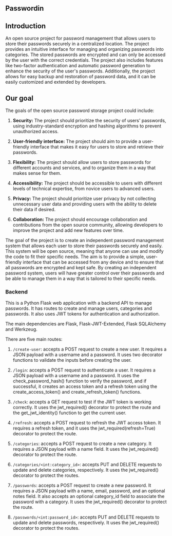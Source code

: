 ## Passwordin

## Introduction
An open source project for password management that allows users to store their passwords securely in a centralized location. The project provides an intuitive interface for managing and organizing passwords into categories. The stored passwords are encrypted and can only be accessed by the user with the correct credentials. The project also includes features like two-factor authentication and automatic password generation to enhance the security of the user's passwords. Additionally, the project allows for easy backup and restoration of password data, and it can be easily customized and extended by developers.

## Our goal
The goals of the open source password storage project could include:

1. **Security:** The project should prioritize the security of users' passwords, using industry-standard encryption and hashing algorithms to prevent unauthorized access.

2. **User-friendly interface:** The project should aim to provide a user-friendly interface that makes it easy for users to store and retrieve their passwords.

3. **Flexibility:** The project should allow users to store passwords for different accounts and services, and to organize them in a way that makes sense for them.

4. **Accessibility:** The project should be accessible to users with different levels of technical expertise, from novice users to advanced users.

5. **Privacy:** The project should prioritize user privacy by not collecting unnecessary user data and providing users with the ability to delete their data if desired.

6. **Collaboration:** The project should encourage collaboration and contributions from the open source community, allowing developers to improve the project and add new features over time.

The goal of the project is to create an independent password management system that allows each user to store their passwords securely and easily. This system will be open source, meaning that anyone can use and modify the code to fit their specific needs. The aim is to provide a simple, user-friendly interface that can be accessed from any device and to ensure that all passwords are encrypted and kept safe. By creating an independent password system, users will have greater control over their passwords and be able to manage them in a way that is tailored to their specific needs.



### Backend

This is a Python Flask web application with a backend API to manage passwords. It has routes to create and manage users, categories and passwords. It also uses JWT tokens for authentication and authorization.

The main dependencies are Flask, Flask-JWT-Extended, Flask SQLAlchemy and Werkzeug.

There are five main routes:

1. `/create-user`: accepts a POST request to create a new user. It requires a JSON payload with a username and a password. It uses two decorator functions to validate the inputs before creating the user.

2. `/login`: accepts a POST request to authenticate a user. It requires a JSON payload with a username and a password. It uses the check_password_hash() function to verify the password, and if successful, it creates an access token and a refresh token using the create_access_token() and create_refresh_token() functions.

3. `/check`: accepts a GET request to test if the JWT token is working correctly. It uses the jwt_required() decorator to protect the route and the get_jwt_identity() function to get the current user.

4. `/refresh`: accepts a POST request to refresh the JWT access token. It requires a refresh token, and it uses the jwt_required(refresh=True) decorator to protect the route.

5. `/categories`: accepts a POST request to create a new category. It requires a JSON payload with a name field. It uses the jwt_required() decorator to protect the route.

6. `/categories/<int:category_id>`: accepts PUT and DELETE requests to update and delete categories, respectively. It uses the jwt_required() decorator to protect the routes.

7. `/passwords`: accepts a POST request to create a new password. It requires a JSON payload with a name, email, password, and an optional notes field. It also accepts an optional category_id field to associate the password with a category. It uses the jwt_required() decorator to protect the route.

8. `/passwords/<int:password_id>`: accepts PUT and DELETE requests to update and delete passwords, respectively. It uses the jwt_required() decorator to protect the routes.




